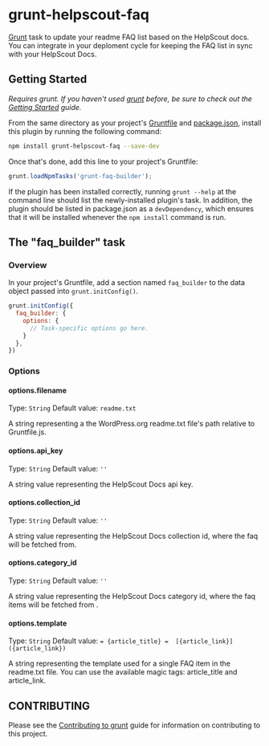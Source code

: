 # grunt-helpscout-faq

[Grunt][grunt] task to update your readme FAQ list based on the HelpScout docs.  You can integrate in your deploment cycle for keeping the FAQ list in sync with your HelpScout Docs.

## Getting Started
_Requires grunt. If you haven't used [grunt][] before, be sure to check out the [Getting Started][] guide._

From the same directory as your project's [Gruntfile][Getting Started] and [package.json][], install this plugin by running the following command:

```bash
npm install grunt-helpscout-faq --save-dev
```

Once that's done, add this line to your project's Gruntfile:

```js
grunt.loadNpmTasks('grunt-faq-builder');
```

If the plugin has been installed correctly, running `grunt --help` at the command line should list the newly-installed plugin's task. In addition, the plugin should be listed in package.json as a `devDependency`, which ensures that it will be installed whenever the `npm install` command is run.

[grunt]: http://gruntjs.com/
[Getting Started]: https://github.com/gruntjs/grunt/blob/devel/docs/getting_started.md
[package.json]: https://npmjs.org/doc/json.html

## The "faq_builder" task

### Overview
In your project's Gruntfile, add a section named `faq_builder` to the data object passed into `grunt.initConfig()`.

```js
grunt.initConfig({
  faq_builder: {
    options: {
      // Task-specific options go here.
    }
  },
})
```

### Options

#### options.filename
Type: `String`
Default value: `readme.txt`

A string representing a the WordPress.org readme.txt file's path relative to Gruntfile.js.


#### options.api_key
Type: `String`
Default value: `''`

A string value representing the HelpScout Docs api key.
 
#### options.collection_id
Type: `String`
Default value: `''`

A string value representing the HelpScout Docs collection id, where the faq will be fetched from. 

#### options.category_id
Type: `String`
Default value: `''`

A string value representing the HelpScout Docs category id, where the faq items will be fetched from  .

#### options.template
Type: `String`
Default value: ```= {article_title} = 
                 [{article_link}]({article_link}) 
                ```
                
A string representing the template used for a single FAQ item in the readme.txt file. You can use the available magic tags: article_title and article_link.


## CONTRIBUTING
Please see the [Contributing to grunt](http://gruntjs.com/contributing) guide for information on contributing to this project.
